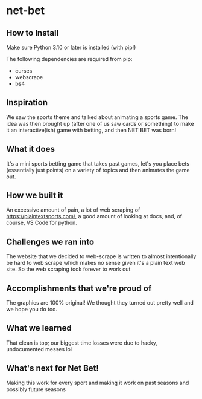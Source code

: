 # net-bet

## How to Install

Make sure Python 3.10 or later is installed (with pip!)

The following dependencies are required from pip:
- curses
- webscrape
- bs4

## Inspiration

We saw the sports theme and talked about animating a sports game. The idea was then brought up (after one of us saw cards or something) to make it an interactive(ish) game with betting, and then NET BET was born!

## What it does

It's a mini sports betting game that takes past games, let's you place bets (essentially just points) on a variety of topics and then animates the game out.

## How we built it

An excessive amount of pain, a lot of web scraping of https://plaintextsports.com/, a good amount of looking at docs, and, of course, VS Code for python.

## Challenges we ran into

The website that we decided to web-scrape is written to almost intentionally be hard to web scrape which makes no sense given it's a plain text web site. So the web scraping took forever to work out

## Accomplishments that we're proud of

The graphics are 100% original! We thought they turned out pretty well and we hope you do too.

## What we learned

That clean is top; our biggest time losses were due to hacky, undocumented messes lol

## What's next for Net Bet!

Making this work for every sport and making it work on past seasons and possibly future seasons
